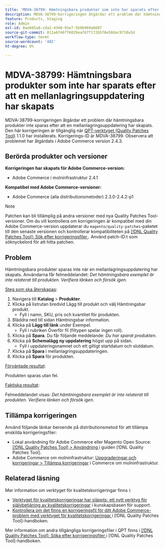 ```yaml
---
title: 'MDVA-38799: Hämtningsbara produkter som inte har sparats efter att en mellanlagringsuppdatering har skapats'
description: MDVA-38799-korrigeringen åtgärdar ett problem där hämtningsbara produkter inte sparas efter att en mellanlagringsuppdatering har skapats. Den här korrigeringen är tillgänglig när [QPT-verktyget (Quality Patches Tool)](https://experienceleague.adobe.com/en/docs/commerce-operations/tools/quality-patches-tool/quality-patches-tool-to-self-serve-quality-patches) 1.1.0 är installerat. Korrigerings-ID är MDVA-38799. Observera att problemet har åtgärdats i Adobe Commerce version 2.4.3.
feature: Products, Staging
role: Admin
exl-id: 0ae665a8-cda2-4340-91e7-5b9b969a6607
source-git-commit: 011a6f46f76029eaf67f172b576e58dac9710a3d
workflow-type: tm+mt
source-wordcount: '482'
ht-degree: 0%

---
```


# MDVA-38799: Hämtningsbara produkter som inte har sparats efter att en mellanlagringsuppdatering har skapats

MDVA-38799-korrigeringen åtgärdar ett problem där hämtningsbara produkter inte sparas efter att en mellanlagringsuppdatering har skapats. Den här korrigeringen är tillgänglig när [QPT-verktyget (Quality Patches Tool)](https://experienceleague.adobe.com/en/docs/commerce-operations/tools/quality-patches-tool/quality-patches-tool-to-self-serve-quality-patches) 1.1.0 har installerats. Korrigerings-ID är MDVA-38799. Observera att problemet har åtgärdats i Adobe Commerce version 2.4.3.

## Berörda produkter och versioner

**Korrigeringen har skapats för Adobe Commerce-version:**

* Adobe Commerce i molninfrastruktur 2.4.1

**Kompatibel med Adobe Commerce-versioner:**

* Adobe Commerce (alla distributionsmetoder) 2.3.0-2.4.2-p1

>[!NOTE]
>
>Patchen kan bli tillämplig på andra versioner med nya Quality Patches Tool-versioner. Om du vill kontrollera om korrigeringen är kompatibel med din Adobe Commerce-version uppdaterar du `magento/quality-patches`-paketet till den senaste versionen och kontrollerar kompatibiliteten på [[!DNL Quality Patches Tool]: Sök efter korrigeringsfiler ](https://experienceleague.adobe.com/en/docs/commerce-operations/tools/quality-patches-tool/quality-patches-tool-to-self-serve-quality-patches). Använd patch-ID:t som söknyckelord för att hitta patchen.

## Problem

Hämtningsbara produkter sparas inte när en mellanlagringsuppdatering har skapats. Användarna får felmeddelandet: *Det hämtningsbara exemplet är inte relaterat till produkten. Verifiera länken och försök igen*.

<u>Steg som ska återskapas</u>:

1. Navigera till **Katalog** > **Produkter**.
1. Klicka på listrutan bredvid Lägg till produkt och välj Hämtningsbar produkt.
   * Fyll i namn, SKU, pris och kvantitet för produkten.
1. Bläddra ned till sidan Hämtningsbar information.
1. Klicka på **Lägg till länk** under Exempel.
   * Fyll i rubriken Överför fil (filtypen spelar ingen roll).
1. Klicka på **Spara**. Du får följande meddelande: *Du har sparat produkten*.
1. Klicka på **Schemalägg ny uppdatering** högst upp på sidan.
   * Fyll i uppdateringsnamnet och ett giltigt startdatum och slutdatum.
1. Klicka på **Spara** i mellanlagringsuppdateringen.
1. Klicka på **Spara** för produkten.

<u>Förväntade resultat</u>:

Produkten sparas utan fel.

<u>Faktiska resultat</u>:

Felmeddelandet visas: *Det hämtningsbara exemplet är inte relaterat till produkten. Verifiera länken och försök igen*.

## Tillämpa korrigeringen

Använd följande länkar beroende på distributionsmetod för att tillämpa enskilda korrigeringsfiler:

* Lokal användning för Adobe Commerce eller Magento Open Source: [[!DNL Quality Patches Tool] > Användning ](/help/tools/quality-patches-tool/usage.md) i guiden [!DNL Quality Patches Tool].
* Adobe Commerce om molninfrastruktur: [Uppgraderingar och korrigeringar > Tillämpa korrigeringar](https://experienceleague.adobe.com/docs/commerce-cloud-service/user-guide/develop/upgrade/apply-patches.html) i Commerce om molninfrastruktur.

## Relaterad läsning

Mer information om verktyget för kvalitetskorrigeringar finns i:

* [Verktyget för kvalitetskorrigeringar har släppts: ett nytt verktyg för självbetjäning av kvalitetskorrigeringar](https://experienceleague.adobe.com/en/docs/commerce-operations/tools/quality-patches-tool/quality-patches-tool-to-self-serve-quality-patches) i kunskapsbasen för support.
* [Kontrollera om det finns en korrigeringsfil för ditt Adobe Commerce-problem med verktyget för kvalitetskorrigeringar ](/help/tools/quality-patches-tool/patches-available-in-qpt/check-patch-for-magento-issue-with-magento-quality-patches.md) i [!DNL Quality Patches Tool]-handboken.

Mer information om andra tillgängliga korrigeringsfiler i QPT finns i [[!DNL Quality Patches Tool]: Söka efter korrigeringsfiler ](https://experienceleague.adobe.com/tools/commerce-quality-patches/index.html) i [!DNL Quality Patches Tool]-handboken.
